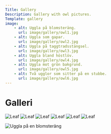 ```yaml
---
Title: Gallery
Description: Gallery with owl pictures.
Template: gallery
image:
    - alt: Uggla på blomsteräng.
      url: image/gallery/owl1.jpg
    - alt: Uggla som gapar.
      url: image/gallery/owl2.jpg
    - alt: Uggla på taggtradsstängsel.
      url: image/gallery/owl3.jpg
    - alt: Uggla bland höstlöv.
      url: image/gallery/owl4.jpg
    - alt: Uggla mot grön bakgrund.
      url: image/gallery/owl5.jpg
    - alt: Två ugglor som sitter på en stubbe.
      url: image/gallery/owl6.jpg
---
```


Galleri
==========================
![Leaf](image/gallery/owl1.jpg?width=50%&q=50)
![Leaf](image/gallery/owl2.jpg)
![Leaf](image/gallery/owl3.jpg)
![Leaf](image/gallery/owl4.jpg)
![Leaf](image/gallery/owl5.jpg)
![Leaf](image/gallery/owl6.jpg)

<picture>
    <source media="(min-width: 668px)" srcset="image/gallery/owl1.jpg">
    <source media="(min-width: 376px)" srcset="image/gallery/owl1.jpg?w=100">
    <img src="image/gallery/owl1.jpg" alt="Uggla på en blomsteräng">
</picture>
